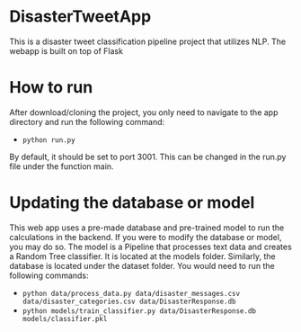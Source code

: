 # DisasterTweetApp
This is a disaster tweet classification pipeline project that utilizes NLP. The webapp is built on top of Flask

# How to run

After download/cloning the project, you only need to navigate to the app directory and run the following command:
- `python run.py`

By default, it should be set to port 3001. This can be changed in the run.py file under the function main.

# Updating the database or model

This web app uses a pre-made database and pre-trained model to run the calculations in the backend. If you were to modify the database or model, you may do so.
The model is a Pipeline that processes text data and creates a Random Tree classifier. It is located at the models folder. Similarly, the database is located under 
the dataset folder. You would need to run the following commands: 

- `python data/process_data.py data/disaster_messages.csv data/disaster_categories.csv data/DisasterResponse.db`
- `python models/train_classifier.py data/DisasterResponse.db models/classifier.pkl`

